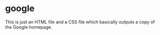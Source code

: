 # google

This is just an HTML file and a CSS file which basically outputs a copy of the Google homepage.

